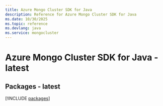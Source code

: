 ```yaml
---
title: Azure Mongo Cluster SDK for Java
description: Reference for Azure Mongo Cluster SDK for Java
ms.date: 10/30/2025
ms.topic: reference
ms.devlang: java
ms.service: mongocluster
---
```

# Azure Mongo Cluster SDK for Java - latest
## Packages - latest
[!INCLUDE [packages](mongo-cluster-index.md)]